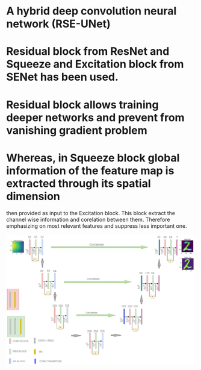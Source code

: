 # A hybrid deep convolution neural network (RSE-UNet) 
# Residual block from ResNet and Squeeze and Excitation block from SENet has been used.
# Residual block allows training deeper networks and prevent from vanishing gradient problem
# Whereas, in Squeeze block global information of the feature map is extracted through its spatial dimension
then provided as input to the Excitation block. This block extract the channel wise information and corelation
between them. Therefore emphasizing on most relevant features and suppress
less important one.

![](crypto/deepresunet%20(2)%20(1).png)
